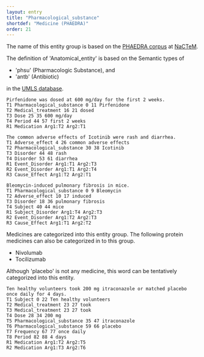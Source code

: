 ```yaml
---
layout: entry
title: "Pharmacological_substance"
shortdef: "Medicine (PHAEDRA)"
order: 21
---
```


The name of this entity group is based on the <a href="http://www.nactem.ac.uk/PHAEDRA/">PHAEDRA corpus</a> at <a href="http://www.nactem.ac.uk/">NaCTeM</a>.

<!--
This entity is based on <a href="https://www.ebi.ac.uk/chembl/">ChEMBL</a> database.
-->

The definition of 'Anatomical_entity' is based on the Semantic types of 
- 'phsu' (Pharmacologic Substance), and
- 'antb' (Antibiotic)

in the <a href="https://www.nlm.nih.gov/research/umls/">UMLS database</a>.

~~~ ann
Pirfenidone was dosed at 600 mg/day for the first 2 weeks.
T1 Pharmacological_substance 0 11 Pirfenidone
T2 Medical_treatment 16 21 dosed
T3 Dose 25 35 600 mg/day
T4 Period 44 57 first 2 weeks
R1 Medication Arg1:T2 Arg2:T1
~~~

~~~ ann
The common adverse effects of Icotinib were rash and diarrhea.
T1 Adverse_effect 4 26 common adverse effects
T2 Pharmacological_substance 30 38 Icotinib
T3 Disorder 44 48 rash
T4 Disorder 53 61 diarrhea
R1 Event_Disorder Arg1:T1 Arg2:T3
R2 Event_Disorder Arg1:T1 Arg2:T4
R3 Cause_Effect Arg1:T2 Arg2:T1
~~~

~~~ ann
Bleomycin-induced pulmonary fibrosis in mice.
T1 Pharmacological_substance 0 9 Bleomycin
T2 Adverse_effect 10 17 induced
T3 Disorder 18 36 pulmonary fibrosis
T4 Subject 40 44 mice
R1 Subject_Disorder Arg1:T4 Arg2:T3
R2 Event_Disorder Arg1:T2 Arg2:T3
R3 Cause_Effect Arg1:T1 Arg2:T2
~~~

Medicines are categorized into this entity group.
The following protein medicines can also be categorized in to this group.

- Nivolumab
- Tocilizumab


Although 'placebo' is not any medicine, this word can be tentatively categorized into this entity.

~~~ ann
Ten healthy volunteers took 200 mg itraconazole or matched placebo once daily for 4 days.
T1 Subject 0 22 Ten healthy volunteers
T2 Medical_treatment 23 27 took
T3 Medical_treatment 23 27 took
T4 Dose 28 34 200 mg
T5 Pharmacological_substance 35 47 itraconazole
T6 Pharmacological_substance 59 66 placebo
T7 Frequency 67 77 once daily
T8 Period 82 88 4 days
R1 Medication Arg1:T2 Arg2:T5
R2 Medication Arg1:T3 Arg2:T6
~~~
<!-- details -->
